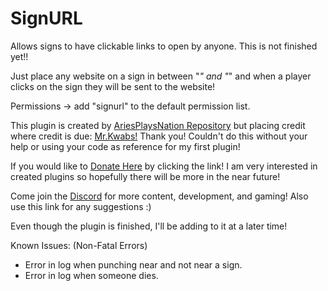# SignURL
Allows signs to have clickable links to open by anyone.
This is not finished yet!!

Just place any website on a sign in between "*" and "*" and when a player clicks on the sign they will be sent to the website!

Permissions -> add "signurl" to the default permission list.

This plugin is created by [AriesPlaysNation Repository](https://github.com/AriesPlaysNation?tab=repositories) but placing credit where credit is due: [Mr.Kwabs!](https://github.com/MrKwabs/)
Thank you! Couldn't do this without your help or using your code as reference for my first plugin!

If you would like to [Donate Here](https://www.paypal.me/TheAriesPlays) by clicking the link! I am very interested in created plugins so hopefully there will be more in the near future!

Come join the [Discord](https://discord.gg/KUd7uCM) for more content, development, and gaming! Also use this link for any suggestions :)

Even though the plugin is finished, I'll be adding to it at a later time!

Known Issues:
(Non-Fatal Errors)
- Error in log when punching near and not near a sign.
- Error in log when someone dies.
